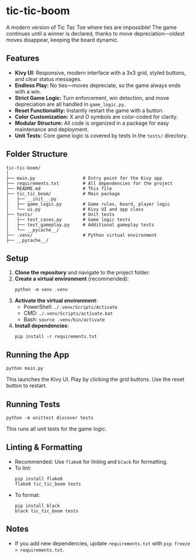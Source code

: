 # tic-tic-boom

A modern version of Tic Tac Toe where ties are impossible! The game continues until a winner is declared, thanks to move depreciation—oldest moves disappear, keeping the board dynamic.

## Features

- **Kivy UI:** Responsive, modern interface with a 3x3 grid, styled buttons, and clear status messages.
- **Endless Play:** No ties—moves depreciate, so the game always ends with a win.
- **Strict Game Logic:** Turn enforcement, win detection, and move depreciation are all handled in `game_logic.py`.
- **Reset Functionality:** Instantly restart the game with a button.
- **Color Customization:** X and O symbols are color-coded for clarity.
- **Modular Structure:** All code is organized in a package for easy maintenance and deployment.
- **Unit Tests:** Core game logic is covered by tests in the `tests/` directory.

## Folder Structure

```
tic-tic-boom/
│
├── main.py                  # Entry point for the Kivy app
├── requirements.txt         # All dependencies for the project
├── README.md                # This file
├── tic_tic_boom/            # Main package
│   ├── __init__.py
│   ├── game_logic.py        # Game rules, board, player logic
│   └── ui.py                # Kivy UI and app class
├── tests/                   # Unit tests
│   ├── test_cases.py        # Game logic tests
│   ├── test_gameplay.py     # Additional gameplay tests
│   └── __pycache__/
├── .venv/                   # Python virtual environment
├── __pycache__/
```

## Setup

1. **Clone the repository** and navigate to the project folder.
2. **Create a virtual environment** (recommended):
   ```pwsh
   python -m venv .venv
   ```
3. **Activate the virtual environment**:
   - PowerShell: `./.venv/Scripts/Activate`
   - CMD: `./.venv/Scripts/activate.bat`
   - Bash: `source .venv/bin/activate`
4. **Install dependencies**:
   ```pwsh
   pip install -r requirements.txt
   ```

## Running the App

```pwsh
python main.py
```
This launches the Kivy UI. Play by clicking the grid buttons. Use the reset button to restart.

## Running Tests

```pwsh
python -m unittest discover tests
```
This runs all unit tests for the game logic.

## Linting & Formatting

- Recommended: Use `flake8` for linting and `black` for formatting.
- To lint:
  ```pwsh
  pip install flake8
  flake8 tic_tic_boom tests
  ```
- To format:
  ```pwsh
  pip install black
  black tic_tic_boom tests
  ```

## Notes

- If you add new dependencies, update `requirements.txt` with `pip freeze > requirements.txt`.
